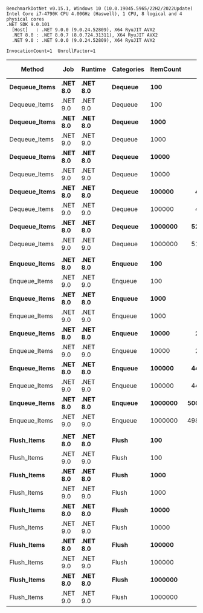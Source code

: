 ```

BenchmarkDotNet v0.15.1, Windows 10 (10.0.19045.5965/22H2/2022Update)
Intel Core i7-4790K CPU 4.00GHz (Haswell), 1 CPU, 8 logical and 4 physical cores
.NET SDK 9.0.101
  [Host]   : .NET 9.0.0 (9.0.24.52809), X64 RyuJIT AVX2
  .NET 8.0 : .NET 8.0.7 (8.0.724.31311), X64 RyuJIT AVX2
  .NET 9.0 : .NET 9.0.0 (9.0.24.52809), X64 RyuJIT AVX2

InvocationCount=1  UnrollFactor=1  

```
| Method        | Job      | Runtime  | Categories | ItemCount | Mean [ns]     | Error [ns]  | StdDev [ns]  | Median [ns]   | Gen0       | Gen1       | Gen2      | Allocated [B] |
|-------------- |--------- |--------- |----------- |---------- |--------------:|------------:|-------------:|--------------:|-----------:|-----------:|----------:|--------------:|
| **Dequeue_Items** | **.NET 8.0** | **.NET 8.0** | **Dequeue**    | **100**       |      **20,331.1** |       **409.9** |        **925.1** |      **20,200.0** |     **0.0000** |     **0.0000** |    **0.0000** |           **688** |
| Dequeue_Items | .NET 9.0 | .NET 9.0 | Dequeue    | 100       |      13,200.0 |       258.9 |        354.4 |      13,100.0 |     0.0000 |     0.0000 |    0.0000 |           400 |
| **Dequeue_Items** | **.NET 8.0** | **.NET 8.0** | **Dequeue**    | **1000**      |     **116,548.9** |     **4,127.7** |     **11,776.5** |     **112,200.0** |     **0.0000** |     **0.0000** |    **0.0000** |           **400** |
| Dequeue_Items | .NET 9.0 | .NET 9.0 | Dequeue    | 1000      |     111,567.0 |     2,934.5 |      8,228.6 |     107,400.0 |     0.0000 |     0.0000 |    0.0000 |           688 |
| **Dequeue_Items** | **.NET 8.0** | **.NET 8.0** | **Dequeue**    | **10000**     |     **758,318.8** |    **14,587.6** |     **35,230.6** |     **745,900.0** |     **0.0000** |     **0.0000** |    **0.0000** |           **688** |
| Dequeue_Items | .NET 9.0 | .NET 9.0 | Dequeue    | 10000     |     772,346.2 |    15,416.1 |     43,732.9 |     757,600.0 |     0.0000 |     0.0000 |    0.0000 |           688 |
| **Dequeue_Items** | **.NET 8.0** | **.NET 8.0** | **Dequeue**    | **100000**    |   **4,804,393.3** |   **393,594.6** |  **1,090,648.8** |   **4,511,100.0** |     **0.0000** |     **0.0000** |    **0.0000** |           **352** |
| Dequeue_Items | .NET 9.0 | .NET 9.0 | Dequeue    | 100000    |   4,933,400.0 |   515,347.5 |  1,478,628.7 |   4,316,600.0 |     0.0000 |     0.0000 |    0.0000 |           688 |
| **Dequeue_Items** | **.NET 8.0** | **.NET 8.0** | **Dequeue**    | **1000000**   |  **52,801,253.8** | **2,093,626.7** |  **5,939,271.0** |  **52,254,000.0** |     **0.0000** |     **0.0000** |    **0.0000** |           **160** |
| Dequeue_Items | .NET 9.0 | .NET 9.0 | Dequeue    | 1000000   |  51,019,459.8 | 1,873,445.4 |  5,435,205.3 |  50,951,200.0 |     0.0000 |     0.0000 |    0.0000 |           784 |
|               |          |          |            |           |               |             |              |               |            |            |           |               |
| **Enqueue_Items** | **.NET 8.0** | **.NET 8.0** | **Enqueue**    | **100**       |     **102,880.6** |     **3,535.1** |     **10,312.0** |      **97,950.0** |     **0.0000** |     **0.0000** |    **0.0000** |         **32912** |
| Enqueue_Items | .NET 9.0 | .NET 9.0 | Enqueue    | 100       |     109,926.7 |     2,561.9 |      6,969.8 |     106,700.0 |     0.0000 |     0.0000 |    0.0000 |         33200 |
| **Enqueue_Items** | **.NET 8.0** | **.NET 8.0** | **Enqueue**    | **1000**      |     **563,322.8** |    **26,732.0** |     **75,398.1** |     **557,050.0** |     **0.0000** |     **0.0000** |    **0.0000** |        **297488** |
| Enqueue_Items | .NET 9.0 | .NET 9.0 | Enqueue    | 1000      |     669,020.8 |    21,821.8 |     62,960.8 |     655,050.0 |     0.0000 |     0.0000 |    0.0000 |        297200 |
| **Enqueue_Items** | **.NET 8.0** | **.NET 8.0** | **Enqueue**    | **10000**     |   **2,548,886.7** |   **179,243.4** |    **499,658.9** |   **2,682,100.0** |     **0.0000** |     **0.0000** |    **0.0000** |       **2420048** |
| Enqueue_Items | .NET 9.0 | .NET 9.0 | Enqueue    | 10000     |   2,374,886.0 |   125,592.6 |    356,285.3 |   2,380,300.0 |     0.0000 |     0.0000 |    0.0000 |       2420048 |
| **Enqueue_Items** | **.NET 8.0** | **.NET 8.0** | **Enqueue**    | **100000**    |  **44,427,015.5** | **2,392,428.8** |  **6,940,870.2** |  **46,453,400.0** |  **3000.0000** |  **1000.0000** |    **0.0000** |      **23803392** |
| Enqueue_Items | .NET 9.0 | .NET 9.0 | Enqueue    | 100000    |  44,187,204.0 | 2,145,035.1 |  6,324,685.0 |  46,754,550.0 |  3000.0000 |  1000.0000 |    0.0000 |      23803392 |
| **Enqueue_Items** | **.NET 8.0** | **.NET 8.0** | **Enqueue**    | **1000000**   | **500,906,563.2** | **9,905,894.5** | **21,534,601.1** | **501,294,400.0** | **31000.0000** | **16000.0000** | **2000.0000** |     **221659648** |
| Enqueue_Items | .NET 9.0 | .NET 9.0 | Enqueue    | 1000000   | 498,115,031.5 | 9,793,899.7 | 24,390,210.7 | 498,168,400.0 | 31000.0000 | 16000.0000 | 2000.0000 |     221748928 |
|               |          |          |            |           |               |             |              |               |            |            |           |               |
| **Flush_Items**   | **.NET 8.0** | **.NET 8.0** | **Flush**      | **100**       |      **24,327.9** |       **706.2** |      **1,921.3** |      **24,150.0** |     **0.0000** |     **0.0000** |    **0.0000** |          **5952** |
| Flush_Items   | .NET 9.0 | .NET 9.0 | Flush      | 100       |      24,980.7 |       781.4 |      2,085.8 |      24,700.0 |     0.0000 |     0.0000 |    0.0000 |          5952 |
| **Flush_Items**   | **.NET 8.0** | **.NET 8.0** | **Flush**      | **1000**      |      **24,385.2** |       **488.1** |        **684.3** |      **24,300.0** |     **0.0000** |     **0.0000** |    **0.0000** |         **10784** |
| Flush_Items   | .NET 9.0 | .NET 9.0 | Flush      | 1000      |      25,009.5 |       497.0 |        908.7 |      24,700.0 |     0.0000 |     0.0000 |    0.0000 |          5616 |
| **Flush_Items**   | **.NET 8.0** | **.NET 8.0** | **Flush**      | **10000**     |      **33,180.0** |     **3,442.2** |     **10,149.4** |      **29,400.0** |     **0.0000** |     **0.0000** |    **0.0000** |          **5952** |
| Flush_Items   | .NET 9.0 | .NET 9.0 | Flush      | 10000     |      28,006.7 |     2,253.8 |      6,282.7 |      25,850.0 |     0.0000 |     0.0000 |    0.0000 |          5952 |
| **Flush_Items**   | **.NET 8.0** | **.NET 8.0** | **Flush**      | **100000**    |      **76,819.4** |     **5,413.1** |     **15,790.3** |      **76,250.0** |     **0.0000** |     **0.0000** |    **0.0000** |          **5616** |
| Flush_Items   | .NET 9.0 | .NET 9.0 | Flush      | 100000    |      68,061.2 |     6,303.0 |     18,386.2 |      67,600.0 |     0.0000 |     0.0000 |    0.0000 |          5952 |
| **Flush_Items**   | **.NET 8.0** | **.NET 8.0** | **Flush**      | **1000000**   |     **153,193.3** |    **15,174.9** |     **44,025.3** |     **147,350.0** |     **0.0000** |     **0.0000** |    **0.0000** |          **5952** |
| Flush_Items   | .NET 9.0 | .NET 9.0 | Flush      | 1000000   |     136,464.3 |    13,055.6 |     38,083.9 |     130,800.0 |     0.0000 |     0.0000 |    0.0000 |          5664 |
